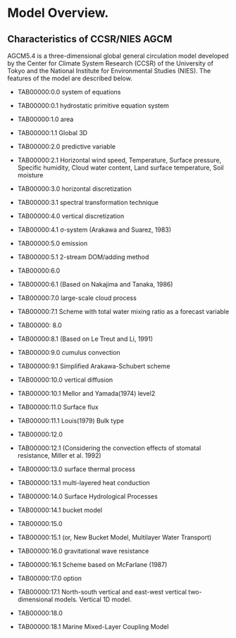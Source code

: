 # Model Overview.

## Characteristics of CCSR/NIES AGCM

AGCM5.4 is a three-dimensional global general circulation model developed by the Center for Climate System Research (CCSR) of the University of Tokyo and the National Institute for Environmental Studies (NIES). The features of the model are described below.

 - TAB00000:0.0
 system of equations

 - TAB00000:0.1
 hydrostatic primitive equation system

 - TAB00000:1.0
 area

 - TAB00000:1.1
 Global 3D

 - TAB00000:2.0
 predictive variable

 - TAB00000:2.1
 Horizontal wind speed, Temperature, Surface pressure, Specific humidity, Cloud water content, Land surface temperature, Soil moisture

 - TAB00000:3.0
 horizontal discretization

 - TAB00000:3.1
 spectral transformation technique

 - TAB00000:4.0
 vertical discretization

 - TAB00000:4.1
 σ-system (Arakawa and Suarez, 1983)

 - TAB00000:5.0
 emission

 - TAB00000:5.1
     2-stream DOM/adding method

 - TAB00000:6.0

 - TAB00000:6.1
     (Based on Nakajima and Tanaka, 1986)

 - TAB00000:7.0
 large-scale cloud process

 - TAB00000:7.1
 Scheme with total water mixing ratio as a forecast variable

 - TAB00000: 8.0

 - TAB00000:8.1
     (Based on Le Treut and Li, 1991)

 - TAB00000:9.0
 cumulus convection

 - TAB00000:9.1
 Simplified Arakawa-Schubert scheme

 - TAB00000:10.0
 vertical diffusion

 - TAB00000:10.1
     Mellor and Yamada(1974) level2

 - TAB00000:11.0
 Surface flux

 - TAB00000:11.1
     Louis(1979) Bulk type

 - TAB00000:12.0

 - TAB00000:12.1
     (Considering the convection effects of stomatal resistance, Miller et al. 1992)

 - TAB00000:13.0
 surface thermal process

 - TAB00000:13.1
 multi-layered heat conduction

 - TAB00000:14.0
 Surface Hydrological Processes

 - TAB00000:14.1
 bucket model

 - TAB00000:15.0

 - TAB00000:15.1
     (or, New Bucket Model, Multilayer Water Transport)

 - TAB00000:16.0
 gravitational wave resistance

 - TAB00000:16.1
 Scheme based on     McFarlane (1987)

 - TAB00000:17.0
 option

 - TAB00000:17.1
 North-south vertical and east-west vertical two-dimensional models. Vertical 1D model.

 - TAB00000:18.0

 - TAB00000:18.1
 Marine Mixed-Layer Coupling Model